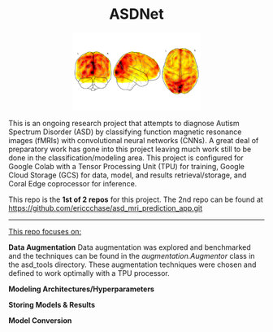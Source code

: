 <h1 align="center"> ASDNet </h1>

<div align="center" >
<img src="./images/glassbrain1.png" width="50%" >
</div>

This is an ongoing research project that attempts to diagnose Autism Spectrum Disorder (ASD) by classifying function magnetic resonance images (fMRIs) with convolutional neural networks (CNNs).  A great deal of preparatory work has gone into this project leaving much work still to be done in the classification/modeling area.  This project is configured for Google Colab with a Tensor Processing Unit (TPU) for training, Google Cloud Storage (GCS) for data, model, and results retrieval/storage, and Coral Edge coprocessor for inference.  

This repo is the **1st of 2 repos** for this project.  The 2nd repo can be found at https://github.com/ericcchase/asd_mri_prediction_app.git 

--- 

<p><u> This repo focuses on: </u></p>

**Data Augmentation**
Data augmentation was explored and benchmarked and the techniques can be found in the *augmentation.Augmentor* class in the asd_tools directory.  These augmentation techniques were chosen and defined to work optimally with a TPU processor.

**Modeling Architectures/Hyperparameters**

**Storing Models & Results**

**Model Conversion**

